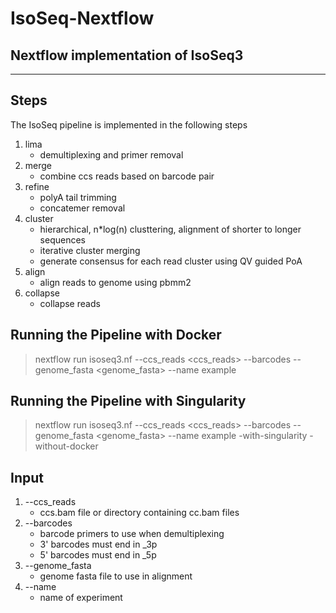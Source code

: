 # IsoSeq-Nextflow
## Nextflow implementation of IsoSeq3
---
## Steps
The IsoSeq pipeline is implemented in the following steps

1. lima
    * demultiplexing and primer removal 
2. merge
    * combine ccs reads based on barcode pair
3. refine
    * polyA tail trimming
    * concatemer removal
4. cluster
    * hierarchical, n*log(n) clusttering, alignment of shorter to longer sequences
    * iterative cluster merging
    * generate consensus for each read cluster using QV guided PoA
5. align
    * align reads to genome using pbmm2
6. collapse
    * collapse reads 


## Running the Pipeline with Docker
> nextflow run isoseq3.nf
--ccs_reads <ccs_reads> 
--barcodes <barcode> 
--genome_fasta <genome_fasta> 
--name example

## Running the Pipeline with Singularity
> nextflow run isoseq3.nf
--ccs_reads <ccs_reads> 
--barcodes <barcode> 
--genome_fasta <genome_fasta> 
--name example
-with-singularity
-without-docker
 
## Input
1. --ccs_reads
    * ccs.bam file or directory containing cc.bam files
2. --barcodes
    * barcode primers to use when demultiplexing
    * 3' barcodes must end in _3p
    * 5' barcodes must end in _5p
3. --genome_fasta 
    * genome fasta file to use in alignment
4. --name
    *  name of experiment
